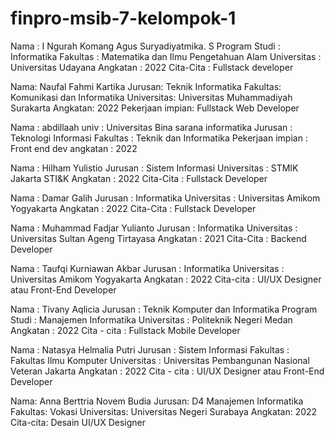 # finpro-msib-7-kelompok-1

Nama    : I Ngurah Komang Agus Suryadiyatmika. S
Program Studi : Informatika
Fakultas    : Matematika dan Ilmu Pengetahuan Alam
Universitas : Universitas Udayana
Angkatan    : 2022 
Cita-Cita   : Fullstack developer

Nama: Naufal Fahmi Kartika
Jurusan: Teknik Informatika
Fakultas: Komunikasi dan Informatika
Universitas: Universitas Muhammadiyah Surakarta
Angkatan: 2022
Pekerjaan impian: Fullstack Web Developer

Nama : abdillaah
univ : Universitas Bina sarana informatika
Jurusan : Teknologi Informasi
Fakultas : Teknik dan Informatika
Pekerjaan impian : Front end dev
angkatan : 2022

Nama : Hilham Yulistio
Jurusan : Sistem Informasi
Universitas : STMIK Jakarta STI&K
Angkatan : 2022
Cita-Cita : Fullstack Developer

Nama : Damar Galih
Jurusan : Informatika
Universitas : Universitas Amikom Yogyakarta
Angkatan : 2022
Cita-Cita : Fullstack Developer

Nama : Muhammad Fadjar Yulianto
Jurusan : Informatika
Universitas : Universitas Sultan Ageng Tirtayasa
Angkatan : 2021
Cita-Cita : Backend Developer

Nama  : Taufqi Kurniawan Akbar
Jurusan  : Informatika
Universitas  : Universitas Amikom Yogyakarta
Angkatan  : 2022
Cita-cita  : UI/UX Designer atau Front-End Developer

Nama : Tivany Aqlicia
Jurusan : Teknik Komputer dan Informatika
Program Studi : Manajemen Informatika
Universitas : Politeknik Negeri Medan
Angkatan : 2022
Cita - cita : Fullstack Mobile Developer

Nama : Natasya Helmalia Putri
Jurusan : Sistem Informasi
Fakultas : Fakultas Ilmu Komputer
Universitas : Universitas Pembangunan Nasional Veteran Jakarta
Angkatan : 2022
Cita - cita : UI/UX Designer atau Front-End Developer

Nama: Anna Berttria Novem Budia 
Jurusan: D4 Manajemen Informatika 
Fakultas: Vokasi 
Universitas: Universitas Negeri Surabaya 
Angkatan: 2022 
Cita-cita: Desain UI/UX Designer

